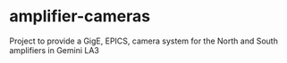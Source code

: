 # amplifier-cameras

Project to provide a GigE, EPICS, camera system for the North and South amplifiers in Gemini LA3